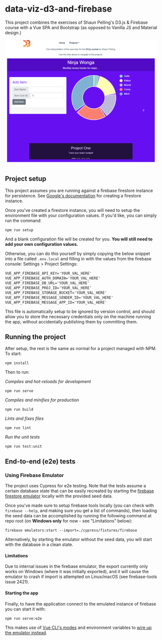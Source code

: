 # data-viz-d3-and-firebase

This project combines the exercises of Shaun Pelling's D3.js & Firebase course with a Vue SPA and Bootstrap (as opposed to Vanilla JS and Material design.)

![What the App looks like](./media/home-preview.png)

## Project setup

This project assumes you are running against a firebase firestore instance for persistence. See [Google's documentation](https://cloud.google.com/firestore/docs/quickstart-servers) for creating a firestore instance.

Once you've created a firestore instance, you will need to setup the environment file with your configuration values. If you'd like, you can simply run the command:

```
npm run setup
```

And a blank configuration file will be created for you. **You will still need to add your own configuration values.**

Otherwise, you can do this yourself by simply copying the below snippet into a file called `.env.local` and filling in with the values from the firebase console: Settings > Project Settings:

```
VUE_APP_FIREBASE_API_KEY='YOUR_VAL_HERE'
VUE_APP_FIREBASE_AUTH_DOMAIN='YOUR_VAL_HERE'
VUE_APP_FIREBASE_DB_URL='YOUR_VAL_HERE'
VUE_APP_FIREBASE_PROJ_ID='YOUR_VAL_HERE'
VUE_APP_FIREBASE_STORAGE_BUCKET='YOUR_VAL_HERE'
VUE_APP_FIREBASE_MESSAGE_SENDER_ID='YOUR_VAL_HERE'
VUE_APP_FIREBASE_MESSAGE_APP_ID='YOUR_VAL_HERE'
```

This file is automatically setup to be ignored by version control, and should allow you to store the necessary credentials only on the machine running the app, without accidentally publishing them by committing them.

## Running the project

After setup, the rest is the same as normal for a project managed with NPM. To start:

```
npm install
```

Then to run:

_Compiles and hot-reloads for development_

```
npm run serve
```

_Compiles and minifies for production_

```
npm run build
```

_Lints and fixes files_

```
npm run lint
```

_Run the unit tests_

```
npm run test:unit
```

## End-to-end (e2e) tests

### Using Firebase Emulator

The project uses Cypress for e2e testing. Note that the tests assume a certain database state that can be easily recreated by starting the [firebase firestore emulator](https://firebase.google.com/docs/emulator-suite) locally with the provided seed data.

Once you've made sure to setup firebase tools locally (you can check with `firebase --help`, and making sure you get a list of commands), then loading the seed data can be accomplished by running the following command at repo root (on **Windows only** for now - see "Limitations" below):

```
firebase emulators:start --import=./cypress/fixtures/firebase
```

Alternatively, by starting the emulator without the seed data, you will start with the database in a clean state.

#### Limitations

Due to internal issues in the firebase emulator, the export currently only works on Windows (where it was initially exported), and it will cause the emulator to crash if import is attempted on Linux/macOS (see firebase-tools issue 2421).

#### Starting the app

Finally, to have the application connect to the emulated instance of firebase you can start it with:

```
npm run serve:e2e
```

This makes use of [Vue CLI's modes](https://cli.vuejs.org/guide/mode-and-env.html) and environment variables to [wire up the emulator instead](./src/firestore/index.js#14).
